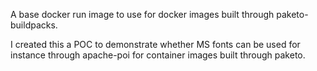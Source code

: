 A base docker run image to use for docker images built through paketo-buildpacks.

I created this a POC to demonstrate whether MS fonts can be used for instance through apache-poi for container images built through paketo.
